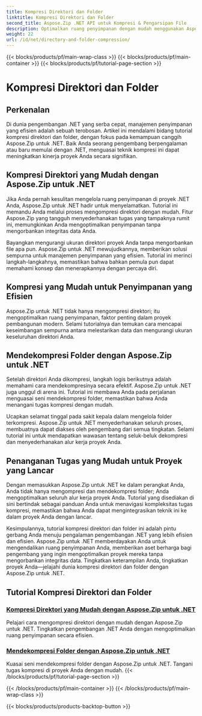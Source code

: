 ```yaml
---
title: Kompresi Direktori dan Folder
linktitle: Kompresi Direktori dan Folder
second_title: Aspose.Zip .NET API untuk Kompresi & Pengarsipan File
description: Optimalkan ruang penyimpanan dengan mudah menggunakan Aspose.Zip untuk .NET. Pelajari teknik kompresi dan dekompresi direktori untuk meningkatkan proyek pengembangan .NET Anda.
weight: 22
url: /id/net/directory-and-folder-compression/
---
```


{{< blocks/products/pf/main-wrap-class >}}
{{< blocks/products/pf/main-container >}}
{{< blocks/products/pf/tutorial-page-section >}}

# Kompresi Direktori dan Folder


## Perkenalan

Di dunia pengembangan .NET yang serba cepat, manajemen penyimpanan yang efisien adalah sebuah terobosan. Artikel ini mendalami bidang tutorial kompresi direktori dan folder, dengan fokus pada kemampuan canggih Aspose.Zip untuk .NET. Baik Anda seorang pengembang berpengalaman atau baru memulai dengan .NET, menguasai teknik kompresi ini dapat meningkatkan kinerja proyek Anda secara signifikan.

## Kompresi Direktori yang Mudah dengan Aspose.Zip untuk .NET

Jika Anda pernah kesulitan mengelola ruang penyimpanan di proyek .NET Anda, Aspose.Zip untuk .NET hadir untuk menyelamatkan. Tutorial ini memandu Anda melalui proses mengompresi direktori dengan mudah. Fitur Aspose.Zip yang tangguh menyederhanakan tugas yang tampaknya rumit ini, memungkinkan Anda mengoptimalkan penyimpanan tanpa mengorbankan integritas data Anda.

Bayangkan mengurangi ukuran direktori proyek Anda tanpa mengorbankan file apa pun. Aspose.Zip untuk .NET mewujudkannya, memberikan solusi sempurna untuk manajemen penyimpanan yang efisien. Tutorial ini merinci langkah-langkahnya, memastikan bahwa bahkan pemula pun dapat memahami konsep dan menerapkannya dengan percaya diri.

## Kompresi yang Mudah untuk Penyimpanan yang Efisien

Aspose.Zip untuk .NET tidak hanya mengompresi direktori; itu mengoptimalkan ruang penyimpanan, faktor penting dalam proyek pembangunan modern. Selami tutorialnya dan temukan cara mencapai keseimbangan sempurna antara melestarikan data dan mengurangi ukuran keseluruhan direktori Anda.

## Mendekompresi Folder dengan Aspose.Zip untuk .NET

Setelah direktori Anda dikompresi, langkah logis berikutnya adalah memahami cara mendekompresinya secara efektif. Aspose.Zip untuk .NET juga unggul di arena ini. Tutorial ini membawa Anda pada perjalanan menguasai seni mendekompresi folder, memastikan bahwa Anda menangani tugas kompresi dengan mudah.

Ucapkan selamat tinggal pada sakit kepala dalam mengelola folder terkompresi. Aspose.Zip untuk .NET menyederhanakan seluruh proses, membuatnya dapat diakses oleh pengembang dari semua tingkatan. Selami tutorial ini untuk mendapatkan wawasan tentang seluk-beluk dekompresi dan menyederhanakan alur kerja proyek Anda.

## Penanganan Tugas yang Mudah untuk Proyek yang Lancar

Dengan memasukkan Aspose.Zip untuk .NET ke dalam perangkat Anda, Anda tidak hanya mengompresi dan mendekompresi folder; Anda mengoptimalkan seluruh alur kerja proyek Anda. Tutorial yang disediakan di sini bertindak sebagai panduan Anda untuk menavigasi kompleksitas tugas kompresi, memastikan bahwa Anda dapat mengintegrasikan teknik ini ke dalam proyek Anda dengan lancar.

Kesimpulannya, tutorial kompresi direktori dan folder ini adalah pintu gerbang Anda menuju pengalaman pengembangan .NET yang lebih efisien dan efisien. Aspose.Zip untuk .NET memberdayakan Anda untuk mengendalikan ruang penyimpanan Anda, memberikan aset berharga bagi pengembang yang ingin mengoptimalkan proyek mereka tanpa mengorbankan integritas data. Tingkatkan keterampilan Anda, tingkatkan proyek Anda—jelajahi dunia kompresi direktori dan folder dengan Aspose.Zip untuk .NET.
## Tutorial Kompresi Direktori dan Folder
### [Kompresi Direktori yang Mudah dengan Aspose.Zip untuk .NET](./compress-directory/)
Pelajari cara mengompresi direktori dengan mudah dengan Aspose.Zip untuk .NET. Tingkatkan pengembangan .NET Anda dengan mengoptimalkan ruang penyimpanan secara efisien.
### [Mendekompresi Folder dengan Aspose.Zip untuk .NET](./decompress-folder/)
Kuasai seni mendekompresi folder dengan Aspose.Zip untuk .NET. Tangani tugas kompresi di proyek Anda dengan mudah.
{{< /blocks/products/pf/tutorial-page-section >}}

{{< /blocks/products/pf/main-container >}}
{{< /blocks/products/pf/main-wrap-class >}}

{{< blocks/products/products-backtop-button >}}
